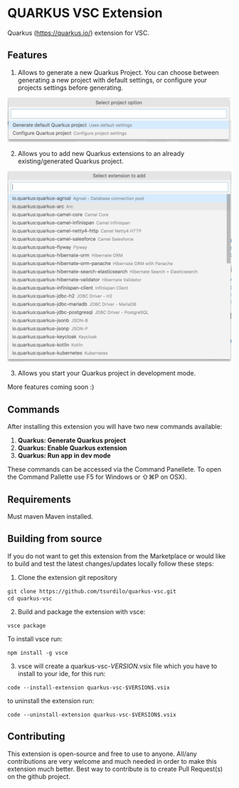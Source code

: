 # QUARKUS VSC Extension

Quarkus (https://quarkus.io/) extension for VSC.

## Features

1. Allows to generate a new Quarkus Project. You can choose between generating a new project with default settings, or configure your projects settings before generating.

![Generate Quarkus Project](resources/quarkusvsc-genproject.png)

2. Allows you to add new Quarkus extensions to an already existing/generated Quarkus project.

![Add Quarkus Extension](resources/quarkusvsc-addextension.png)

3. Allows you start your Quarkus project in development mode.

More features coming soon :)

## Commands

After installing this extension you will have two new commands available:

1. **Quarkus: Generate Quarkus project**
2. **Quarkus: Enable Quarkus extension**
3. **Quarkus: Run app in dev mode**

These commands can be accessed via the Command Panellete. To open the Command Pallette
use F5 for Windows or ⇧⌘P on OSX).

## Requirements

Must maven Maven installed.

## Building from source

If you do not want to get this extension from the Marketplace or would like to build and test
the latest changes/updates locally follow these steps:

1. Clone the extension git repository

```
git clone https://github.com/tsurdilo/quarkus-vsc.git
cd quarkus-vsc
```

2. Build and package the extension with vsce:

```
vsce package
```

To install vsce run:

```
npm install -g vsce
```

3. vsce will create a quarkus-vsc-$VERSION$.vsix file which you have to install to your ide, for this run:

```
code --install-extension quarkus-vsc-$VERSION$.vsix
```

to uninstall the extension run:

```
code --uninstall-extension quarkus-vsc-$VERSION$.vsix
```

## Contributing

This extension is open-source and free to use to anyone.
All/any contributions are very welcome and much needed in order to make this extension much better.
Best way to contribute is to create Pull Request(s) on the github project.
